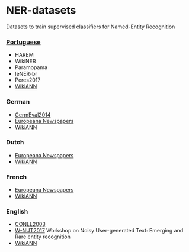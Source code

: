 # NER-datasets
Datasets to train supervised classifiers for Named-Entity Recognition

<a name="pt"></a>
### [Portuguese](https://github.com/davidsbatista/NER-datasets/tree/master/Portuguese)
 * HAREM
 * WikiNER
 * Paramopama
 * leNER-br
 * Peres2017
 * [WikiANN](https://huggingface.co/datasets/wikiann)

<a name="de"></a>
### German
 * [GermEval2014](https://github.com/davidsbatista/NER-datasets/tree/master/GermEval2014)
 * [Europeana Newspapers](https://github.com/EuropeanaNewspapers/ner-corpora)
 * [WikiANN](https://huggingface.co/datasets/wikiann)
 
<a name="nl"></a>
### Dutch
 * [Europeana Newspapers](https://github.com/EuropeanaNewspapers/ner-corpora)
 * [WikiANN](https://huggingface.co/datasets/wikiann)

<a name="fr"></a>
### French
 * [Europeana Newspapers](https://github.com/EuropeanaNewspapers/ner-corpora)
 * [WikiANN](https://huggingface.co/datasets/wikiann)

<a name="en"></a>
### English
 * [CONLL2003](https://github.com/davidsbatista/NER-datasets/tree/master/CONLL2003)
 * [W-NUT2017](https://github.com/leondz/emerging_entities_17) Workshop on Noisy User-generated Text: Emerging and Rare entity recognition
 * [WikiANN](https://huggingface.co/datasets/wikiann)
